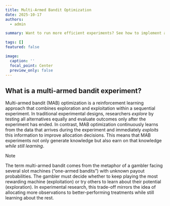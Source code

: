 ```yaml
---
title: Multi-Armed Bandit Optimization
date: 2025-10-17
authors:
  - admin

summary: Want to run more efficient experiments? See how to implement adaptive randomization in sequential experimental setups.

tags: []
featured: false

image:
  caption: ''
  focal_point: Center
  preview_only: false
---
```


## What is a multi-armed bandit experiment?
Multi-armed bandit (MAB) optimization is a reinforcement learning approach that combines exploration and exploitation within a sequential experiment. In traditional experimental designs, researchers *explore* by testing all alternatives equally and evaluate outcomes only after the experiment has ended. In contrast, MAB optimization continuously learns from the data that arrives during the experiment and immediately *exploits* this information to improve allocation decisions. This means that MAB experiments not only generate knowledge but also earn on that knowledge *while still learning*.

> [!NOTE]
> The term multi-armed bandit comes from the metaphor of a gambler facing several slot machines (“one-armed bandits”) with unknown payout probabilities. The gambler must decide whether to keep playing the most rewarding machine (exploitation) or try others to learn about their potential (exploration). In experimental research, this trade-off mirrors the idea of allocating more observations to better-performing treatments while still learning about the rest.
